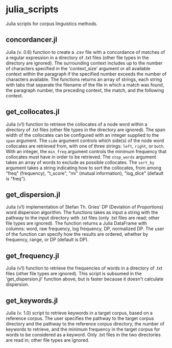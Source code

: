 # julia_scripts
Julia scripts for corpus linguistics methods.

## concordancer.jl

Julia (v. 0.6) function to create a .csv file with a concordance of matches of a regular expression in a directory of .txt files (other file types in the directory are ignored). The surrounding context includes up to the number of characters specified in the 'context_size' argument or all available context within the paragraph if the specified number exceeds the number of characters available. The functions returns an array of strings, each string with tabs that separate the filename of the file in which a match was found, the paragraph number, the preceding context, the match, and the following context.

## get_collocates.jl
Julia (v1) function to retrieve the collocates of a node word within a directory of .txt files (other file types in the directory are ignored). The span width of the collocates can be configured with an integer supplied to the `span` argument. The `side` argument controls which side(s) of the node word collocates are retrieved from, with one of three strings: `left`, `right`, or `both`. With an integer, the `min_freq` argument controls the minimum frequency that collocates must have in order to be retrieved. The `stop_words` argument takes an array of words to exclude as possible collocates. The `sort_by` argument takes a string indicating how to sort the collocates, from among "freq" (frequency), "t_score", "mi" (mutual information), "log_dice" (default is "freq").


## get_dispersion.jl
Julia (v1) implementation of Stefan Th. Gries' DP (Deviation of Proportions) word dispersion algorithm. The functions takes as input a string with the pathway to the input directory with .txt files (only .txt files are read; other file types are ignored). The function returns a Julia DataFrame with columns: word, raw frequency, log frequency, DP, normalized DP. The user of the function can specify how the results are ordered, whether by frequency, range, or DP (default is DP).

## get_frequency.jl
Julia (v1) function to retrieve the frequencies of words in a directory of .txt files (other file types are ignored). This script is subsumed in the 'get_dispersion.jl' function above, but is faster because it doesn't calculate dispersion.

## get_keywords.jl
Julia (v. 1.0) script to retrieve keywords in a target corpus, based on a reference corpus. The user specifies the pathway to the target corpus directory and the pathway to the reference corpus directory, the number of keywords to retrieve, and the minimum frequency in the target corpus for words to be considered as a keyword. Only .txt files in the two directories are read in; other file types are ignored.
